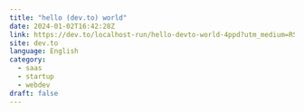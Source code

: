 ```yaml
---
title: "hello (dev.to) world"
date: 2024-01-02T16:42:28Z
link: https://dev.to/localhost-run/hello-devto-world-4ppd?utm_medium=RSS&utm_source=news.12bit.vn
site: dev.to
language: English
category:
  - saas
  - startup
  - webdev
draft: false
---
```

